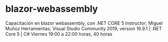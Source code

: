 # blazor-webassembly
Capacitación en blazor webassembly, con .NET CORE 5
Instructor; Miguel Muñoz
Herramientas; Visual Studio Community 2019, version 16.9.1 | .NET Core 5 | C#
Viernes 19:00 a 22:00 horas, 40 horas

